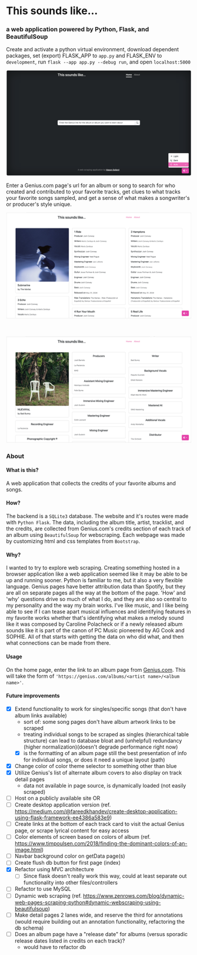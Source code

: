 # This sounds like...
### a web application powered by Python, Flask, and BeautifulSoup


Create and activate a python virtual environment, download dependent packages, set (export) FLASK_APP to `app.py` and FLASK_ENV to `development`, run `flask --app app.py --debug run`, and open `localhost:5000`


![Landing page](demo-pictures/homescreen.png)


Enter a Genius.com page's url for an album or song to search for who created and contributed to your favorite tracks, get clues to what tracks your favorite songs sampled, and get a sense of what makes a songwriter's or producer's style unique.


![Album page example](demo-pictures/credit-page.png)

<br>

![Song view example](demo-pictures/song-view.png)



### About
<h4>What is this?</h4>
<p class="lead">
    A web application that collects the credits of your favorite albums and songs.
</p>
<h4>How?</h4>
<p class="lead">
    The backend is a <code>SQLite3</code> database. The website and it's routes were made with <code>Python Flask</code>. The data, including the album title, artist, tracklist, and the credits, are collected from Genius.com's credits section of each track of an album using <code>BeautifulSoup</code> for webscraping. Each webpage was made by customizing html and css templates from <code>Bootstrap</code>. 
</p>
<h4>Why?</h4>
<p class="lead">
    I wanted to try to explore web scraping. Creating something hosted in a browser application like a web application seemed like it may be able to be up and running sooner. Python is familiar to me, but it also a very flexible language. Genius pages have better attribution data than Spotify, but they are all on separate pages all the way at the bottom of the page. 'How' and 'why' questions drive so much of what I do, and they are also so central to my personality and the way my brain works. I've like music, and I like being able to see if I can tease apart musical influences and identifying features in my favorite works whether that's identifying what makes a melody sound like it was composed by Caroline Polacheck or if a newly released album sounds like it is part of the canon of PC Music pioneered by AG Cook and SOPHIE. All of that starts with getting the data on who did what, and then what connections can be made from there.
</p>
<h4>Usage</h4>
<p class="lead">
    On the home page, enter the link to an album page from 
    <a href="https://genius.com/" class="link-light">Genius.com</a>. 
    This will take the form of <code>'https://genius.com/albums/&ltartist name>/&ltalbum name>'</code>. 
</p>
<h4>Future improvements</h4>

- [x] Extend functionality to work for singles/specific songs (that don't have album links available)
  - sort of: some song pages don't have album artwork links to be scraped
  - treating individual songs to be scraped as singles (hierarchical table structure) can lead to database bloat and (unhelpful) redundancy (higher normalization)(doesn't degrade performance right now)
  - [x] is the formatting of an album page still the best presentation of info for individual songs, or does it need a unique layout (path)
- [x] Change color of color theme selector to something other than blue
- [x] Utilize Genius's list of alternate album covers to also display on track detail pages
  - data not available in page source, is dynamically loaded (not easily scraped)
- [ ] Host on a publicly available site OR
- [ ] Create desktop application version (ref. https://medium.com/@fareedkhandev/create-desktop-application-using-flask-framework-ee4386a583e9)
- [ ] Create links at the bottom of each track card to visit the actual Genius page, or scrape lyrical content for easy access
- [ ] Color elements of screen based on colors of album (ref. https://www.timpoulsen.com/2018/finding-the-dominant-colors-of-an-image.html)
- [ ] Navbar background color on getData page(s)
- [ ] Create flush db button for first page (index)
- [x] Refactor using MVC architecture
  - [ ] Since flask doesn't really work this way, could at least separate out functionality into other files/controllers
- [ ] Refactor to use MySQL
- [ ] Dynamic web scraping (ref. https://www.zenrows.com/blog/dynamic-web-pages-scraping-python#dynamic-webscraping-using-beautifulsoup)
- [ ] Make detail pages 2 lanes wide, and reserve the third for annotations (would require building out an annotation functionality, refactoring the db schema)
- [ ] Does an album page have a "release date" for albums (versus sporadic release dates listed in credits on each track)?
  - would have to refactor db

